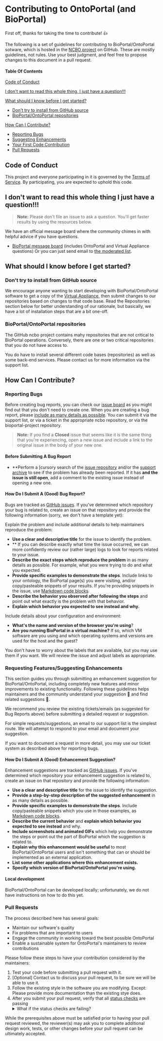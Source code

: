 # Contributing to OntoPortal (and BioPortal)

First off, thanks for taking the time to contribute!  :+1:

The following is a set of guidelines for contributing to BioPortal/OntoPortal sotware, which is hosted in the [NCBO project](https://github.com/ncbo) on GitHub. These are mostly guidelines, not rules. Use your best judgment, and feel free to propose changes to this document in a pull request.

#### Table Of Contents

[Code of Conduct](#code-of-conduct)

[I don't want to read this whole thing, I just have a question!!!](#i-dont-want-to-read-this-whole-thing-i-just-have-a-question)

[What should I know before I get started?](#what-should-i-know-before-i-get-started)
  * [Don't try to install from GitHub source](#don't-try-to-install-from-GitHub-source)
  * [BioPortal/OntoPortal repositories](#bioportal/ontoportal-repositories)

[How Can I Contribute?](#how-can-i-contribute)
  * [Reporting Bugs](#reporting-bugs)
  * [Suggesting Enhancements](#suggesting-enhancements)
  * [Your First Code Contribution](#your-first-code-contribution)
  * [Pull Requests](#pull-requests)

## Code of Conduct

This project and everyone participating in it is governed by the [Terms of Service](https://bioportal.bioontology.org/terms). By participating, you are expected to uphold this code. 

## I don't want to read this whole thing I just have a question!!!

> **Note:** Please don't file an issue to ask a question. You'll get faster results by using the resources below.

We have an official message board where the community chimes in with helpful advice if you have questions.

* [BioPortal message board](https://mailman.stanford.edu/mailman/listinfo/bioontology-support) (includes OntoPortal and Virtual Appliance questions)   Or you can just send email to [the moderated list](support@bioontology.org).

## What should I know before I get started?

### Don't try to install from GitHub source

We encourage anyone wanting to start developing with BioPortal/OntoPortal software to get a copy of the [Virtual Appliance](https://www.bioontology.org/wiki/Category:NCBO_Virtual_Appliance), then submit changes to our repositories based on changes to that code base. Read the Repositories section below for better understanding of our rationale, but basically, we have a lot of installation steps that are a bit one-off.

### BioPortal/OntoPortal repositories

The GitHub ncbo project contains mahy repositories that are not critical to BioPortal operations. Conversely, there are one or two critical repositories that you do not have access to.

You do have to install several different code bases (repositories) as well as some back-end services. Please contact us for more information via the support list.

## How Can I Contribute?

### Reporting Bugs

Before creating bug reports, you can check our [issue board](https://app.zenhub.com/workspaces/bioportal-5cd9eda6c115951dc85934af) as you might find out that you don't need to create one. When you are creating a bug report, please [include as many details as possible](#how-do-i-submit-a-good-bug-report). You can submit it via the support list, or via a ticket in the appropriate ncbo repository, or via the bioportal-project repository.

> **Note:** If you find a **Closed** issue that seems like it is the same thing that you're experiencing, open a new issue and include a link to the original issue in the body of your new one.

#### Before Submitting A Bug Report

* **Perform a [cursory search of the [issue repository](https://app.zenhub.com/workspaces/bioportal-5cd9eda6c115951dc85934af) and/or the [support archive](http://ncbo-support.2288202.n4.nabble.com/) to see if the problem has already been reported. If it has **and the issue is still open**, add a comment to the existing issue instead of opening a new one.

#### How Do I Submit A (Good) Bug Report?

Bugs are tracked as [GitHub issues](https://guides.github.com/features/issues/). If you've determined which repository your bug is related to, create an issue on that repository and provide the following information (sorry, we don't have a template yet):

Explain the problem and include additional details to help maintainers reproduce the problem:

* **Use a clear and descriptive title** for the issue to identify the problem.
* ** If you can describe exactly what time the issue occurred, we can more confidently review our (rather large) logs to look for reports related to your issue. 
* **Describe the exact steps which reproduce the problem** in as many details as possible. For example, what you were trying to do and what you expected. 
* **Provide specific examples to demonstrate the steps**. Include links to your ontology, the BioPortal page(s) you were visiting, and/or copy/pasteable snippets of your results.  If you're providing snippets in the issue, use [Markdown code blocks](https://help.github.com/articles/markdown-basics/#multiple-lines).
* **Describe the behavior you observed after following the steps** and point out what exactly is the problem with that behavior.
* **Explain which behavior you expected to see instead and why.**

Include details about your configuration and environment:

* **What's the name and version of the browser you're using**?
* **Are you running BioPortal in a virtual machine?** If so, which VM software are you using and which operating systems and versions are used for the host and the guest?

You don't have to worry about the labels that are available, but you may use them if you want. We will review the issue and adjust labels as appropriate.

### Requesting Features/Suggesting Enhancements

This section guides you through submitting an enhancement suggestion for BioPortal/OntoPortal, including completely new features and minor improvements to existing functionality. Following these guidelines helps maintainers and the community understand your suggestion :pencil: and find related suggestions :mag_right:.

We recommend you review the existing tickets/emails (as suggested for Bug Reports above) before submitting a detailed request or suggestion.

For simple requests/suggestions, an email to our support list is the simplest route. We will attempt to respond to your email and document your suggestion. 

If you want to document a request in more detail, you may use our ticket system as described above for reporting bugs.

#### How Do I Submit A (Good) Enhancement Suggestion?

Enhancement suggestions are tracked as [GitHub issues](https://guides.github.com/features/issues/). If you've determined which repository your enhancement suggestion is related to, create an issue on that repository and provide the following information:

* **Use a clear and descriptive title** for the issue to identify the suggestion.
* **Provide a step-by-step description of the suggested enhancement** in as many details as possible.
* **Provide specific examples to demonstrate the steps**. Include copy/pasteable snippets which you use in those examples, as [Markdown code blocks](https://help.github.com/articles/markdown-basics/#multiple-lines).
* **Describe the current behavior** and **explain which behavior you expected to see instead** and why.
* **Include screenshots and animated GIFs** which help you demonstrate the steps or point out the part of BioPortal which the suggestion is related to. 
* **Explain why this enhancement would be useful** to most BioPortal/OntoPortal users and isn't something that can or should be implemented as an external application.
* **List some other applications where this enhancement exists.**
* **Specify which version of BioPortal/OntoPortal you're using.** 

#### Local development

BioPortal/OntoPortal can be developed locally; unfortunately, we do not have instructions on how to do this yet.

### Pull Requests

The process described here has several goals:

- Maintain our software's quality
- Fix problems that are important to users
- Engage the community in working toward the best possible OntoPortal
- Enable a sustainable system for OntoPortal's maintainers to review contributions

Please follow these steps to have your contribution considered by the maintainers:

1. Test your code before submitting a pull request with it.
2. [Optional] Contact us to discuss your pull request, to be sure we will be able to use it. 
3. Follow the existing style in the software you are modifying. Except: Please provide more documentation than the existing stye does.
4. After you submit your pull request, verify that all [status checks](https://help.github.com/articles/about-status-checks/) are passing <details><summary>What if the status checks are failing?</summary>If a status check is failing, and you believe that the failure is unrelated to your change, please leave a comment on the pull request explaining why you believe the failure is unrelated. A maintainer will re-run the status check for you. If we conclude that the failure was a false positive, then we will open an issue to track that problem with our status check suite.</details>

While the prerequisites above must be satisfied prior to having your pull request reviewed, the reviewer(s) may ask you to complete additional design work, tests, or other changes before your pull request can be ultimately accepted.

